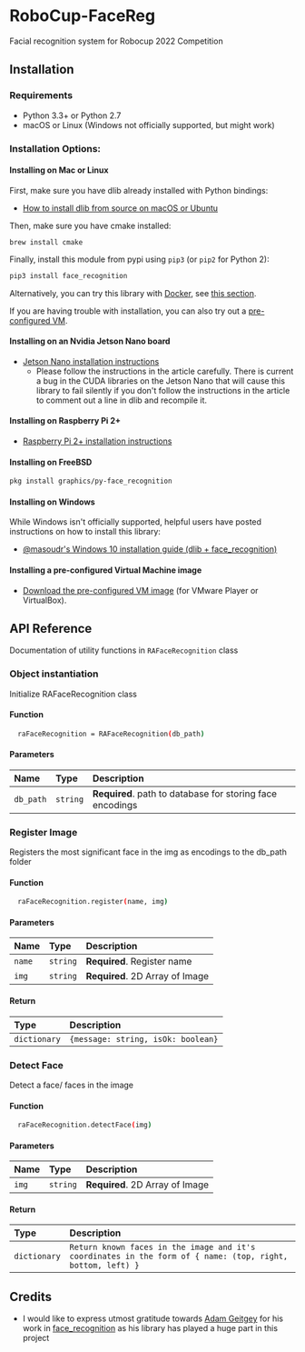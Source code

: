 # RoboCup-FaceReg
Facial recognition system for Robocup 2022 Competition
## Installation

### Requirements

  * Python 3.3+ or Python 2.7
  * macOS or Linux (Windows not officially supported, but might work)

### Installation Options:

#### Installing on Mac or Linux

First, make sure you have dlib already installed with Python bindings:

  * [How to install dlib from source on macOS or Ubuntu](https://gist.github.com/ageitgey/629d75c1baac34dfa5ca2a1928a7aeaf)
  
Then, make sure you have cmake installed:  
 
```brew install cmake```

Finally, install this module from pypi using `pip3` (or `pip2` for Python 2):

```bash
pip3 install face_recognition
```

Alternatively, you can try this library with [Docker](https://www.docker.com/), see [this section](#deployment).

If you are having trouble with installation, you can also try out a
[pre-configured VM](https://medium.com/@ageitgey/try-deep-learning-in-python-now-with-a-fully-pre-configured-vm-1d97d4c3e9b).

#### Installing on an Nvidia Jetson Nano board

 * [Jetson Nano installation instructions](https://medium.com/@ageitgey/build-a-hardware-based-face-recognition-system-for-150-with-the-nvidia-jetson-nano-and-python-a25cb8c891fd)
   * Please follow the instructions in the article carefully. There is current a bug in the CUDA libraries on the Jetson Nano that will cause this library to fail silently if you don't follow the instructions in the article to comment out a line in dlib and recompile it.

#### Installing on Raspberry Pi 2+

  * [Raspberry Pi 2+ installation instructions](https://gist.github.com/ageitgey/1ac8dbe8572f3f533df6269dab35df65)

#### Installing on FreeBSD

```bash
pkg install graphics/py-face_recognition
```

#### Installing on Windows

While Windows isn't officially supported, helpful users have posted instructions on how to install this library:

  * [@masoudr's Windows 10 installation guide (dlib + face_recognition)](https://github.com/ageitgey/face_recognition/issues/175#issue-257710508)

#### Installing a pre-configured Virtual Machine image

  * [Download the pre-configured VM image](https://medium.com/@ageitgey/try-deep-learning-in-python-now-with-a-fully-pre-configured-vm-1d97d4c3e9b) (for VMware Player or VirtualBox).

## API Reference
Documentation of utility functions in `RAFaceRecognition` class

### Object instantiation
Initialize RAFaceRecognition class

#### Function

```bash
  raFaceRecognition = RAFaceRecognition(db_path)
```
#### Parameters
| Name | Type     | Description                |
| :-------- | :------- | :------------------------- |
| `db_path` | `string` | **Required**. path to database for storing face encodings |


### Register Image
Registers the most significant face in the img as encodings to the db_path folder

#### Function

```bash
  raFaceRecognition.register(name, img)
```
#### Parameters
| Name | Type     | Description                |
| :-------- | :------- | :------------------------- |
| `name` | `string` | **Required**. Register name |
| `img` | `string` | **Required**. 2D Array of Image |

#### Return
| Type     | Description                |
| :-------- | :------- |
| `dictionary` | `{message: string, isOk: boolean}` |

### Detect Face
Detect a face/ faces in the image

#### Function

```bash
  raFaceRecognition.detectFace(img)
```
#### Parameters
| Name | Type     | Description                |
| :-------- | :------- | :------------------------- |
| `img` | `string` | **Required**. 2D Array of Image |

#### Return
| Type     | Description                |
| :-------- | :------- |
| `dictionary` | `Return known faces in the image and it's coordinates in the form of { name: (top, right, bottom, left) }` |

## Credits

* I would like to express utmost gratitude towards [Adam Geitgey](https://github.com/ageitgey) for his work in [face_recognition](https://github.com/ageitgey/face_recognition) as his library has played a huge part in this project